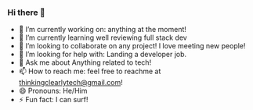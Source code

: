 ### Hi there 👋
- 🔭 I’m currently working on: anything at the moment!
- 🌱 I’m currently learning well reviewing full stack dev
- 👯 I’m looking to collaborate on any project! I love meeting new people!
- 🤔 I’m looking for help with: Landing a developer job.
- 💬 Ask me about Anything related to tech!
- 📫 How to reach me: feel free to reachme at thinkingclearlytech@gmail.com!
- 😄 Pronouns: He/Him
- ⚡ Fun fact: I can surf!
